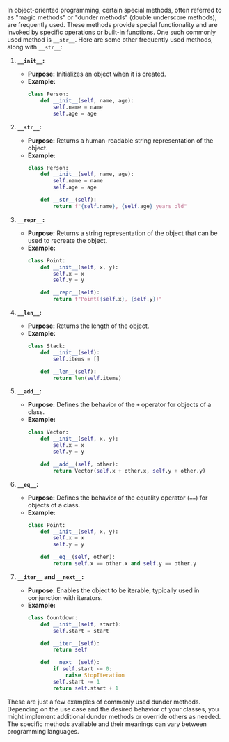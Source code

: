 In object-oriented programming, certain special methods, often referred to as "magic methods" or "dunder methods" (double underscore methods), are frequently used. These methods provide special functionality and are invoked by specific operations or built-in functions. One such commonly used method is `__str__`. Here are some other frequently used methods, along with `__str__`:

1. **`__init__`:**
   - **Purpose:** Initializes an object when it is created.
   - **Example:**
     ```python
     class Person:
         def __init__(self, name, age):
             self.name = name
             self.age = age
     ```

2. **`__str__`:**
   - **Purpose:** Returns a human-readable string representation of the object.
   - **Example:**
     ```python
     class Person:
         def __init__(self, name, age):
             self.name = name
             self.age = age

         def __str__(self):
             return f"{self.name}, {self.age} years old"
     ```

3. **`__repr__`:**
   - **Purpose:** Returns a string representation of the object that can be used to recreate the object.
   - **Example:**
     ```python
     class Point:
         def __init__(self, x, y):
             self.x = x
             self.y = y

         def __repr__(self):
             return f"Point({self.x}, {self.y})"
     ```

4. **`__len__`:**
   - **Purpose:** Returns the length of the object.
   - **Example:**
     ```python
     class Stack:
         def __init__(self):
             self.items = []

         def __len__(self):
             return len(self.items)
     ```

5. **`__add__`:**
   - **Purpose:** Defines the behavior of the `+` operator for objects of a class.
   - **Example:**
     ```python
     class Vector:
         def __init__(self, x, y):
             self.x = x
             self.y = y

         def __add__(self, other):
             return Vector(self.x + other.x, self.y + other.y)
     ```

6. **`__eq__`:**
   - **Purpose:** Defines the behavior of the equality operator (`==`) for objects of a class.
   - **Example:**
     ```python
     class Point:
         def __init__(self, x, y):
             self.x = x
             self.y = y

         def __eq__(self, other):
             return self.x == other.x and self.y == other.y
     ```

7. **`__iter__` and `__next__`:**
   - **Purpose:** Enables the object to be iterable, typically used in conjunction with iterators.
   - **Example:**
     ```python
     class Countdown:
         def __init__(self, start):
             self.start = start

         def __iter__(self):
             return self

         def __next__(self):
             if self.start <= 0:
                 raise StopIteration
             self.start -= 1
             return self.start + 1
     ```

These are just a few examples of commonly used dunder methods. Depending on the use case and the desired behavior of your classes, you might implement additional dunder methods or override others as needed. The specific methods available and their meanings can vary between programming languages.
